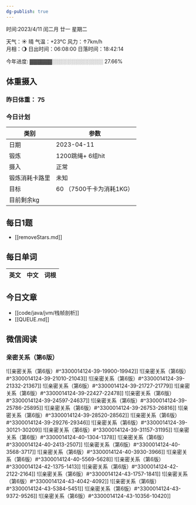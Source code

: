 ```yaml
---
dg-publish: true
---
```



时间:2023/4/11 闰二月 廿一 星期二

天气：☀️   晴 气温：+23°C 风力：↑7km/h  
月相：🌖 日出时间：06:08:00 日落时间：18:42:14

今年进度: ▓▓▓▓▓▓░░░░░░░░░░░░░░ 27.66%

## 体重摄入

### 昨日体重： 75
### 今日计划
| 类别           | 参数                    |
| -------------- | ----------------------- |
| 日期           | 2023-04-11               |
| 锻炼           |  1200跳绳+ 6组hit              |
| 摄入           | 正常 |
| 锻炼消耗卡路里 | 未知|
| 目标           | 60      （7500千卡为消耗1KG）                |
| 目前剩余kg               |                          |



## 每日1题

- [[removeStars.md]]

## 每日单词

| 英文       | 中文       |词根|
| ---------- | ---------- | ---|


## 今日文章

- [[code/java/jvm/栈帧剖析]] 
- [[QUEUE.md]]


## 微信阅读

<!-- start of weread -->

### 亲密关系（第6版）
![[亲密关系（第6版）#^3300014124-39-19900-19942]]
![[亲密关系（第6版）#^3300014124-39-21010-21043]]
![[亲密关系（第6版）#^3300014124-39-21332-21367]]
![[亲密关系（第6版）#^3300014124-39-21727-21779]]
![[亲密关系（第6版）#^3300014124-39-22427-22478]]
![[亲密关系（第6版）#^3300014124-39-24597-24637]]
![[亲密关系（第6版）#^3300014124-39-25786-25895]]
![[亲密关系（第6版）#^3300014124-39-26753-26816]]
![[亲密关系（第6版）#^3300014124-39-28520-28562]]
![[亲密关系（第6版）#^3300014124-39-29276-29346]]
![[亲密关系（第6版）#^3300014124-39-30121-30209]]
![[亲密关系（第6版）#^3300014124-39-31157-31195]]
![[亲密关系（第6版）#^3300014124-40-1304-1378]]
![[亲密关系（第6版）#^3300014124-40-2413-2507]]
![[亲密关系（第6版）#^3300014124-40-3568-3717]]
![[亲密关系（第6版）#^3300014124-40-3930-3966]]
![[亲密关系（第6版）#^3300014124-40-5569-5628]]
![[亲密关系（第6版）#^3300014124-42-1375-1413]]
![[亲密关系（第6版）#^3300014124-42-2122-2164]]
![[亲密关系（第6版）#^3300014124-43-1757-1841]]
![[亲密关系（第6版）#^3300014124-43-4042-4092]]
![[亲密关系（第6版）#^3300014124-43-5384-5451]]
![[亲密关系（第6版）#^3300014124-43-9372-9526]]
![[亲密关系（第6版）#^3300014124-43-10356-10420]]

<!-- end of weread -->
